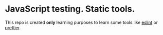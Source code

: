 # JavaScript testing. Static tools.

This repo is created **only** learning purposes to learn some tools like [eslint](https://eslint.org/) or [prettier](https://prettier.io/).
